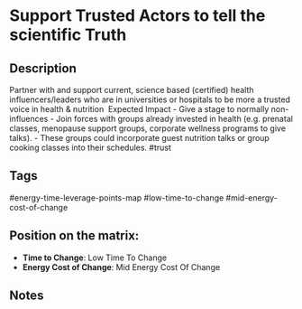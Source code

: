 # Support Trusted Actors to tell the scientific Truth

## Description
Partner with and support current, science based (certified) health influencers/leaders who are in universities or hospitals to be more a trusted voice in health & nutrition    Expected Impact   - Give a stage to normally non-influences - Join forces with groups already invested in health (e.g. prenatal classes, menopause support groups, corporate wellness programs to give talks). - These groups could incorporate guest nutrition talks or group cooking classes into their schedules.   #trust

## Tags
#energy-time-leverage-points-map #low-time-to-change #mid-energy-cost-of-change

## Position on the matrix:
- **Time to Change**: Low Time To Change
- **Energy Cost of Change**: Mid Energy Cost Of Change

## Notes
<!-- Add your notes here -->
